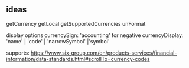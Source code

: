 ## ideas

getCurrency
getLocal
getSupportedCurrencies
unFormat

display options
currencySign: 'accounting' for negative
currencyDisplay: 'name' | 'code' | 'narrowSymbol' |'symbol'

supports: https://www.six-group.com/en/products-services/financial-information/data-standards.html#scrollTo=currency-codes
